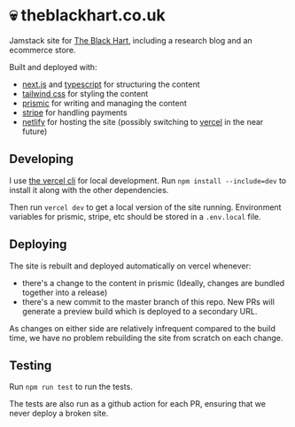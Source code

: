 # :skull: theblackhart.co.uk

Jamstack site for [The Black Hart](theblackhart.co.uk), including a research blog and an ecommerce store.

Built and deployed with:

- [next.js](https://nextjs.org/) and [typescript](https://www.typescriptlang.org/) for structuring the content
- [tailwind css](https://tailwindcss.com/) for styling the content
- [prismic](https://prismic.io/) for writing and managing the content
- [stripe](https://stripe.com/) for handling payments
- [netlify](https://www.netlify.com/) for hosting the site (possibly switching to [vercel](https://vercel.com/) in the near future)

## Developing

I use [the vercel cli](https://vercel.com/docs/cli) for local development. Run `npm install --include=dev` to install it along with the other dependencies.

Then run `vercel dev` to get a local version of the site running. Environment variables for prismic, stripe, etc should be stored in a `.env.local` file.

## Deploying

The site is rebuilt and deployed automatically on vercel whenever:

- there's a change to the content in prismic (Ideally, changes are bundled together into a release)
- there's a new commit to the master branch of this repo. New PRs will generate a preview build which is deployed to a secondary URL.

As changes on either side are relatively infrequent compared to the build time, we have no problem rebuilding the site from scratch on each change.

## Testing

Run `npm run test` to run the tests.

The tests are also run as a github action for each PR, ensuring that we never deploy a broken site.

